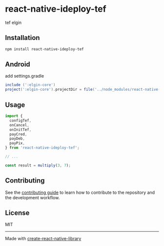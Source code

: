 # react-native-ideploy-tef

tef elgin

## Installation

```sh
npm install react-native-ideploy-tef
```

## Android

add settings.gradle

 ```gradle
include (':elgin-core')
project(':elgin-core').projectDir = file('../node_modules/react-native-ideploy-tef/libs/hom/elgin-core')
  ```

## Usage


```js
import {
  configTef,
  onCancel,
  onInitTef,
  payCred,
  payDeb,
  payPix,
} from 'react-native-ideploy-tef';

// ...

const result = multiply(3, 7);
```

## Contributing

See the [contributing guide](CONTRIBUTING.md) to learn how to contribute to the repository and the development workflow.

## License

MIT

---

Made with [create-react-native-library](https://github.com/callstack/react-native-builder-bob)
